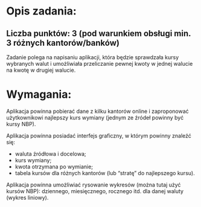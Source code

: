 # Opis zadania:

## Liczba punktów: 3 (pod warunkiem obsługi min. 3 różnych kantorów/banków)

Zadanie polega na napisaniu aplikacji, która będzie sprawdzała kursy wybranych walut i umożliwiała przeliczanie pewnej kwoty w jednej walucie na kwotę w drugiej walucie.

# Wymagania:

Aplikacja powinna pobierać dane z kilku kantorów online i zaproponować użytkownikowi najlepszy kurs wymiany (jednym ze źródeł powinny być kursy NBP).

Aplikacja powinna posiadać interfejs graficzny, w którym powinny znaleźć się:
  - waluta źródłowa i docelowa;
  - kurs wymiany;
  - kwota otrzymana po wymianie;
  - tabela kursów dla różnych kantorów (lub “stratę” do najlepszego kursu).
  
Aplikacja powinna umożliwiać rysowanie wykresów (można tutaj użyć kursów NBP): dziennego, miesięcznego, rocznego itd. dla danej waluty (wykres liniowy).
